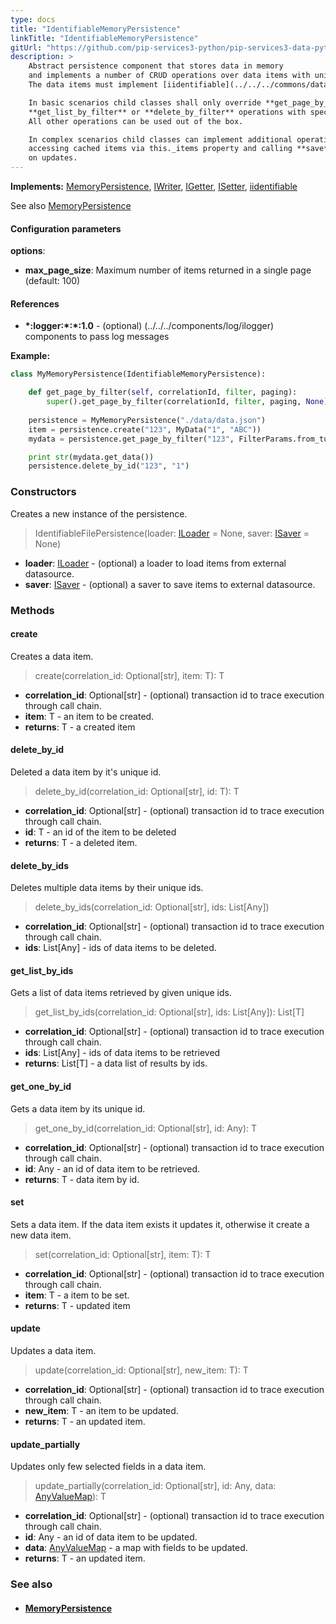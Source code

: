 ```yaml
---
type: docs
title: "IdentifiableMemoryPersistence"
linkTitle: "IdentifiableMemoryPersistence"
gitUrl: "https://github.com/pip-services3-python/pip-services3-data-python"
description: >
    Abstract persistence component that stores data in memory
    and implements a number of CRUD operations over data items with unique ids.
    The data items must implement [iidentifiable](../../../commons/data/iidentifiable)

    In basic scenarios child classes shall only override **get_page_by_filter**,
    **get_list_by_filter** or **delete_by_filter** operations with specific filter function.
    All other operations can be used out of the box. 

    In complex scenarios child classes can implement additional operations by 
    accessing cached items via this._items property and calling **save** method
    on updates.
---
```


**Implements:** [MemoryPersistence](memory_persistence), [IWriter](../../core/iwriter), [IGetter](../../core/igetter), [ISetter](../../core/isetter), [iidentifiable](../../../commons/data/iidentifiable)

See also [MemoryPersistence](../memory_persistence)

#### Configuration parameters

**options**:
- **max_page_size**: Maximum number of items returned in a single page (default: 100)

#### References
- **\*:logger:\*:\*:1.0** - (optional) (../../../components/log/ilogger) components to pass log messages

**Example:**
```python
class MyMemoryPersistence(IdentifiableMemoryPersistence):

    def get_page_by_filter(self, correlationId, filter, paging):
        super().get_page_by_filter(correlationId, filter, paging, None)
        
    persistence = MyMemoryPersistence("./data/data.json")
    item = persistence.create("123", MyData("1", "ABC"))
    mydata = persistence.get_page_by_filter("123", FilterParams.from_tuples("name", "ABC"), None, None)

    print str(mydata.get_data())
    persistence.delete_by_id("123", "1")

```

### Constructors
Creates a new instance of the persistence.

> IdentifiableFilePersistence(loader: [ILoader](../../core/iloader) = None, saver: [ISaver](../../core/isaver) = None)

- **loader**: [ILoader](../../core/iloader) - (optional) a loader to load items from external datasource.
- **saver**: [ISaver](../../core/isaver) - (optional) a saver to save items to external datasource.


### Methods

#### create
Creates a data item.

> create(correlation_id: Optional[str], item: T): T

- **correlation_id**: Optional[str] - (optional) transaction id to trace execution through call chain.
- **item**: T - an item to be created.
- **returns**: T - a created item


#### delete_by_id
Deleted a data item by it's unique id.

> delete_by_id(correlation_id: Optional[str], id: T): T

- **correlation_id**: Optional[str] - (optional) transaction id to trace execution through call chain.
- **id**: T -  an id of the item to be deleted
- **returns**: T - a deleted item.


#### delete_by_ids
Deletes multiple data items by their unique ids.

> delete_by_ids(correlation_id: Optional[str], ids: List[Any])

- **correlation_id**: Optional[str] - (optional) transaction id to trace execution through call chain.
- **ids**: List[Any] -  ids of data items to be deleted.


#### get_list_by_ids
Gets a list of data items retrieved by given unique ids.

> get_list_by_ids(correlation_id: Optional[str], ids: List[Any]): List[T]

- **correlation_id**: Optional[str] - (optional) transaction id to trace execution through call chain.
- **ids**: List[Any] -  ids of data items to be retrieved
- **returns**: List[T] - a data list of results by ids.


#### get_one_by_id
Gets a data item by its unique id.

> get_one_by_id(correlation_id: Optional[str], id: Any): T

- **correlation_id**: Optional[str] - (optional) transaction id to trace execution through call chain.
- **id**: Any - an id of data item to be retrieved.
- **returns**: T - data item by id.


#### set
Sets a data item. If the data item exists it updates it, otherwise it create a new data item.

> set(correlation_id: Optional[str], item: T): T

- **correlation_id**: Optional[str] - (optional) transaction id to trace execution through call chain.
- **item**: T - a item to be set.
- **returns**: T - updated item


#### update
Updates a data item.

> update(correlation_id: Optional[str], new_item: T): T

- **correlation_id**: Optional[str] - (optional) transaction id to trace execution through call chain.
- **new_item**: T - an item to be updated.
- **returns**: T - an updated item.


#### update_partially
Updates only few selected fields in a data item.

> update_partially(correlation_id: Optional[str], id: Any, data: [AnyValueMap](../../../commons/data/any_value_map)): T

- **correlation_id**: Optional[str] - (optional) transaction id to trace execution through call chain.
- **id**: Any - an id of data item to be updated.
- **data**: [AnyValueMap](../../../commons/data/any_value_map) - a map with fields to be updated.
- **returns**: T - an updated item.


### See also
- #### [MemoryPersistence](../memory_persistence)